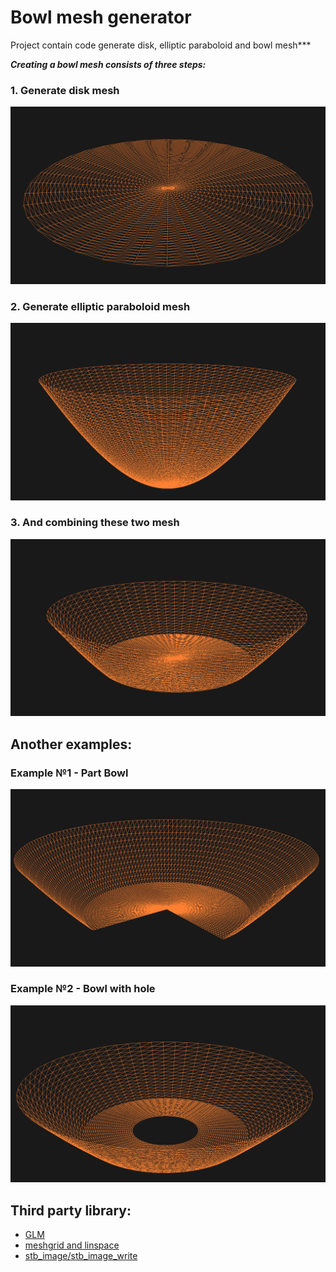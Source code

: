 # Bowl mesh generator
Project contain code generate disk, elliptic paraboloid and bowl mesh***

***Creating a bowl mesh consists of three steps:***

### 1. Generate disk mesh
<img src="resource/DiskMesh.png">

### 2. Generate elliptic paraboloid mesh
<img src="resource/EllipticParaboloidMesh.png">

### 3. And combining these two mesh
<img src="resource/BowlMesh.png">

<br>

## Another examples:

### Example №1 - Part Bowl
<img src="resource/PartBowlMesh.png">

### Example №2 - Bowl with hole 
<img src="resource/BowlHoleMesh.png">


## Third party library:
- [GLM](https://github.com/g-truc/glm)
- [meshgrid and linspace](https://github.com/xiaohongchen1991/meshgen)
- [stb_image/stb_image_write](https://github.com/nothings/stb)